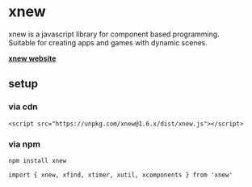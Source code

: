 # xnew
xnew is a javascript library for component based programming.  
Suitable for creating apps and games with dynamic scenes.

[**xnew website**](https://wisroot-dev.github.io/xnew)

## setup

### via cdn  
  
```
<script src="https://unpkg.com/xnew@1.6.x/dist/xnew.js"></script>
```

### via npm
```
npm install xnew
```
```
import { xnew, xfind, xtimer, xutil, xcomponents } from 'xnew'
```
